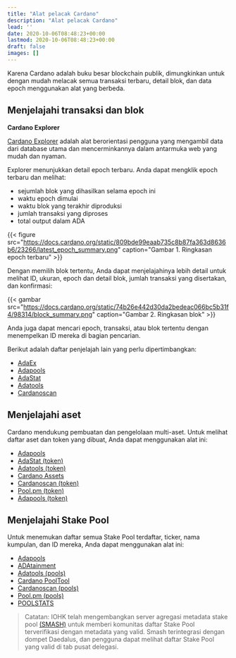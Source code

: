 ```yaml
---
title: "Alat pelacak Cardano"
description: "Alat pelacak Cardano"
lead: ''
date: 2020-10-06T08:48:23+00:00
lastmod: 2020-10-06T08:48:23+00:00
draft: false
images: []
---
```


Karena Cardano adalah buku besar blockchain publik, dimungkinkan untuk dengan mudah melacak semua transaksi terbaru, detail blok, dan data epoch menggunakan alat yang berbeda.

## Menjelajahi transaksi dan blok

**Cardano Explorer**

[Cardano Explorer](https://explorer.cardano.org/en.html) adalah alat berorientasi pengguna yang mengambil data dari database utama dan mencerminkannya dalam antarmuka web yang mudah dan nyaman.

Explorer menunjukkan detail epoch terbaru. Anda dapat mengklik epoch terbaru dan melihat:

- sejumlah blok yang dihasilkan selama epoch ini
- waktu epoch dimulai
- waktu blok yang terakhir diproduksi
- jumlah transaksi yang diproses
- total output dalam ADA

{{&lt; figure src="https://docs.cardano.org/static/809bde99eaab735c8b87fa363d8636b6/23266/latest_epoch_summary.png" caption="Gambar 1. Ringkasan epoch terbaru" &gt;}}

Dengan memilih blok tertentu, Anda dapat menjelajahinya lebih detail untuk melihat ID, ukuran, epoch dan detail blok, jumlah transaksi yang disertakan, dan konfirmasi:

{{&lt; gambar src="https://docs.cardano.org/static/74b26e442d30da2bedeac066bc5b31f4/98314/block_summary.png" caption="Gambar 2. Ringkasan blok" &gt;}}

Anda juga dapat mencari epoch, transaksi, atau blok tertentu dengan menempelkan ID mereka di bagian pencarian.

Berikut adalah daftar penjelajah lain yang perlu dipertimbangkan:

- [AdaEx](https://cexplorer.io/)
- [Adapools](https://adapools.org/)
- [AdaStat](https://adastat.net/transactions)
- [Adatools](https://adatools.io/transactions)
- [Cardanoscan](https://cardanoscan.io/transactions)

## Menjelajahi aset

Cardano mendukung pembuatan dan pengelolaan multi-aset. Untuk melihat daftar aset dan token yang dibuat, Anda dapat menggunakan alat ini:

- [Adapools](https://adapools.org/)
- [AdaStat (token)](https://adastat.net/tokens)
- [Adatools (token)](https://adatools.io/tokens)
- [Cardano Assets](https://cardanoassets.com/)
- [Cardanoscan (token)](https://cardanoscan.io/tokens)
- [Pool.pm (token)](https://pool.pm/tokens)
- [Adapools (token)](https://adapools.org/token)

## Menjelajahi Stake Pool

Untuk menemukan daftar semua Stake Pool terdaftar, ticker, nama kumpulan, dan ID mereka, Anda dapat menggunakan alat ini:

- [Adapools](https://adapools.org/)
- [ADAtainment](https://www.adatainment.com/index.php?page=home&lang=en)
- [Adatools (pools)](https://adatools.io/pools)
- [Cardano PoolTool](https://pooltool.io/)
- [Cardanoscan (pools)](https://cardanoscan.io/pools)
- [Pool.pm (pools)](https://pool.pm/search)
- [POOLSTATS](https://poolstats.org/#)

> Catatan: IOHK telah mengembangkan server agregasi metadata stake pool [(SMASH)](https://docs.cardano.org/development-guidelines/operating-a-stake-pool/SMASH) untuk memberi komunitas daftar Stake Pool terverifikasi dengan metadata yang valid. Smash terintegrasi dengan dompet Daedalus, dan pengguna dapat melihat daftar Stake Pool yang valid di tab pusat delegasi.
